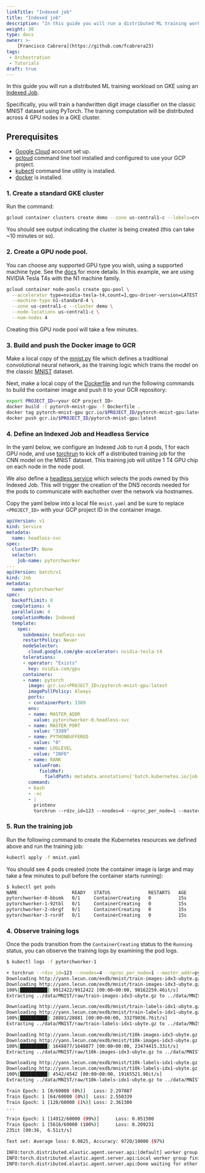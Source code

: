 ```yaml
---
linkTitle: "Indexed job"
title: "Indexed job"
description: "In this guide you will run a distributed ML training workload on GKE using an [Indexed Job](https://kubernetes.io/blog/2021/04/19/introducing-indexed-jobs/). Specifically, you will train a handwritten digit image classifier on the classic MNIST dataset using PyTorch. The training computation will be distributed across 4 GPU nodes in a GKE cluster."
weight: 30
type: docs
owner: >-
    [Francisco Cabrera](https://github.com/fcabrera23)
tags:
 - Orchestration
 - Tutorials
draft: true
---
```

In this guide you will run a distributed ML training workload on GKE using an [Indexed Job](https://kubernetes.io/blog/2021/04/19/introducing-indexed-jobs/).

Specifically, you will train a handwritten digit image classifier on the classic MNIST dataset
using PyTorch. The training computation will be distributed across 4 GPU nodes in a GKE cluster.

## Prerequisites
- [Google Cloud](https://cloud.google.com/) account set up.
- [gcloud](https://pypi.org/project/gcloud/) command line tool installed and configured to use your GCP project.
- [kubectl](https://kubernetes.io/docs/tasks/tools/) command line utility is installed.
- [docker](https://docs.docker.com/engine/install/) is installed.

### 1. Create a standard GKE cluster
Run the command: 

```bash
gcloud container clusters create demo --zone us-central1-c --labels=created-by=ai-on-gke,guide=indexed-job
```

You should see output indicating the cluster is being created (this can take ~10 minutes or so).

### 2. Create a GPU node pool.
You can choose any supported GPU type you wish, using a supported machine type. See the [docs](https://cloud.google.com/kubernetes-engine/docs/how-to/gpus) for more details. In this example, we are using NVIDIA Tesla T4s with the N1 machine family.

```bash
gcloud container node-pools create gpu-pool \
  --accelerator type=nvidia-tesla-t4,count=1,gpu-driver-version=LATEST \
  --machine-type n1-standard-4 \
  --zone us-central1-c --cluster demo \
  --node-locations us-central1-c \
  --num-nodes 4
```

Creating this GPU node pool will take a few minutes.

### 3. Build and push the Docker image to GCR
Make a local copy of the [mnist.py](https://github.com/GoogleCloudPlatform/ai-on-gke/blob/main/tutorials-and-examples/workflow-orchestration/indexed-job/mnist.py#L4) file which defines a traditional convolutional neural network, as the training logic which trains the model on the classic [MNIST](https://en.wikipedia.org/wiki/MNIST_database) dataset.

Next, make a local copy of the [Dockerfile](https://github.com/GoogleCloudPlatform/ai-on-gke/blob/main/tutorials-and-examples/workflow-orchestration/indexed-job/Dockerfile) and run the following commands to build the container image and push it to your GCR repository:

```bash
export PROJECT_ID=<your GCP project ID>
docker build -t pytorch-mnist-gpu -f Dockerfile .
docker tag pytorch-mnist-gpu gcr.io/$PROJECT_ID/pytorch-mnist-gpu:latest
docker push gcr.io/$PROJECT_ID/pytorch-mnist-gpu:latest
``` 


### 4. Define an Indexed Job and Headless Service

In the yaml below, we configure an Indexed Job to run 4 pods, 1 for each GPU node, and use [torchrun](https://pytorch.org/docs/stable/elastic/run.html) to kick off a distributed training job for the CNN model on the MNIST dataset. This training job will utilize 1 T4 GPU chip on each node in the node pool.

We also define a [headless service](https://kubernetes.io/docs/concepts/services-networking/service/#headless-services) which selects the
pods owned by this Indexed Job. This will trigger the creation of the DNS records needed for the pods to communicate with eachother
over the network via hostnames.

Copy the yaml below into a local file `mnist.yaml` and be sure to replace `<PROJECT_ID>` with your GCP project ID in the container image.

```yaml
apiVersion: v1
kind: Service
metadata:
  name: headless-svc
spec:
  clusterIP: None 
  selector:
    job-name: pytorchworker
---
apiVersion: batch/v1
kind: Job
metadata:
  name: pytorchworker
spec:
  backoffLimit: 0
  completions: 4
  parallelism: 4
  completionMode: Indexed
  template:
    spec:
      subdomain: headless-svc
      restartPolicy: Never
      nodeSelector:
        cloud.google.com/gke-accelerator: nvidia-tesla-t4
      tolerations:
      - operator: "Exists"
        key: nvidia.com/gpu
      containers:
      - name: pytorch
        image: gcr.io/<PROJECT_ID>/pytorch-mnist-gpu:latest
        imagePullPolicy: Always
        ports:
        - containerPort: 3389
        env:
        - name: MASTER_ADDR
          value: pytorchworker-0.headless-svc
        - name: MASTER_PORT
          value: "3389"
        - name: PYTHONBUFFERED
          value: "0"
        - name: LOGLEVEL
          value: "INFO"
        - name: RANK
          valueFrom:
            fieldRef:
              fieldPath: metadata.annotations['batch.kubernetes.io/job-completion-index']
        command:
        - bash
        - -xc
        - |
          printenv
          torchrun --rdzv_id=123 --nnodes=4 --nproc_per_node=1 --master_addr=$MASTER_ADDR --master_port=$MASTER_PORT --node_rank=$RANK mnist.py --epochs=1 --log-interval=1 
```


### 5. Run the training job

Run the following command to create the Kubernetes resources we defined above and run the training job:

```bash
kubectl apply -f mnist.yaml
```

You should see 4 pods created (note the container image is large and may take a few minutes to pull before the container starts running):

```bash
$ kubectl get pods
NAME                    READY   STATUS              RESTARTS   AGE
pytorchworker-0-bbsmk   0/1     ContainerCreating   0          15s
pytorchworker-1-92tbl   0/1     ContainerCreating   0          15s
pytorchworker-2-nbrgf   0/1     ContainerCreating   0          15s
pytorchworker-3-rsrdf   0/1     ContainerCreating   0          15s
```

### 4. Observe training logs

Once the pods transition from the `ContainerCreating` status to the `Running` status, you can observe the training logs by examining the pod logs.

```bash
$ kubectl logs -f pytorchworker-1

+ torchrun --rdzv_id=123 --nnodes=4 --nproc_per_node=1 --master_addr=pytorchworker-0.headless-svc --master_port=3389 --node_rank=1 mnist.py --epochs=1 --log-interval=1
Downloading http://yann.lecun.com/exdb/mnist/train-images-idx3-ubyte.gz
Downloading http://yann.lecun.com/exdb/mnist/train-images-idx3-ubyte.gz to ../data/MNIST/raw/train-images-idx3-ubyte.gz
100%|██████████| 9912422/9912422 [00:00<00:00, 90162259.46it/s]
Extracting ../data/MNIST/raw/train-images-idx3-ubyte.gz to ../data/MNIST/raw

Downloading http://yann.lecun.com/exdb/mnist/train-labels-idx1-ubyte.gz
Downloading http://yann.lecun.com/exdb/mnist/train-labels-idx1-ubyte.gz to ../data/MNIST/raw/train-labels-idx1-ubyte.gz
100%|██████████| 28881/28881 [00:00<00:00, 33279036.76it/s]
Extracting ../data/MNIST/raw/train-labels-idx1-ubyte.gz to ../data/MNIST/raw

Downloading http://yann.lecun.com/exdb/mnist/t10k-images-idx3-ubyte.gz
Downloading http://yann.lecun.com/exdb/mnist/t10k-images-idx3-ubyte.gz to ../data/MNIST/raw/t10k-images-idx3-ubyte.gz
100%|██████████| 1648877/1648877 [00:00<00:00, 23474415.33it/s]
Extracting ../data/MNIST/raw/t10k-images-idx3-ubyte.gz to ../data/MNIST/raw

Downloading http://yann.lecun.com/exdb/mnist/t10k-labels-idx1-ubyte.gz
Downloading http://yann.lecun.com/exdb/mnist/t10k-labels-idx1-ubyte.gz to ../data/MNIST/raw/t10k-labels-idx1-ubyte.gz
100%|██████████| 4542/4542 [00:00<00:00, 19165521.90it/s]
Extracting ../data/MNIST/raw/t10k-labels-idx1-ubyte.gz to ../data/MNIST/raw

Train Epoch: 1 [0/60000 (0%)]	Loss: 2.297087
Train Epoch: 1 [64/60000 (0%)]	Loss: 2.550339
Train Epoch: 1 [128/60000 (1%)]	Loss: 2.361300
...

Train Epoch: 1 [14912/60000 (99%)]      Loss: 0.051500
Train Epoch: 1 [5616/60000 (100%)]      Loss: 0.209231
235it [00:36,  6.51it/s]

Test set: Average loss: 0.0825, Accuracy: 9720/10000 (97%)

INFO:torch.distributed.elastic.agent.server.api:[default] worker group successfully finished. Waiting 300 seconds for other agents to finish.
INFO:torch.distributed.elastic.agent.server.api:Local worker group finished (SUCCEEDED). Waiting 300 seconds for other agents to finish
INFO:torch.distributed.elastic.agent.server.api:Done waiting for other agents. Elapsed: 0.0015289783477783203 seconds
```
